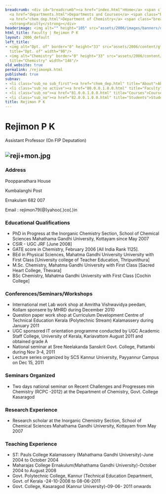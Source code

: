 ```yaml
---
breadcrumb: <div id="breadcrumb"><a href="index.html">Home</a> <span class="breadcrumb_spacer">&gt;</span>
  <a href="departments.html">Departments and Courses</a> <span class="breadcrumb_spacer">&gt;</span>
  <a href="chem_dep.html">Department of Chemistry</a> <span class="breadcrumb_spacer">&gt;</span>
  <strong>Faculty</strong></div>
headerimage: <img alt="" height="105" src="assets/2006/images/banners/departments.jpg" width="472"/>
html_title: Faculty | Rejimon P K
layout: 2006_default
left_title:
- <img alt="Dpt. of" border="0" height="33" src="assets/2006/content/gt/fcb6421c7c62628408190d4ca84029e5.png"
  title="Dpt. of" width="98"/>
- <img alt="Chemistry" border="0" height="33" src="assets/2006/content/gt/7ed40be81a597d79acdb7f2e7ac6bfb9.png"
  title="Chemistry" width="146"/>
old_website: true
permalink: /rejimonpk.html
published: true
subnav:
- <li class="sub_no sub_first"><a href="chem_dep.html" title="About">About</a></li>
- <li class="sub_no active"><a href="80.0.0.1.0.0.html" title="Faculty">Faculty</a></li>
- <li class="sub_no"><a href="81.0.0.1.0.0.html" title="Courses">Courses</a></li>
- <li class="sub_no"><a href="82.0.0.1.0.0.html" title="Students">Students</a></li>
title: Rejimon P K
---
```


# Rejimon P K

Assistant Professor (On FIP Deputation)

![reji+mon.jpg](assets/2006/content/assets/2006/images/f3b0dd9603c108cdc45c4c72e6b0f612.jpg)  
---  
  
### Address

Pooppanathara House

Kumbalanghi Post

Ernakulam 682 007  
  
Email : rejimon79(@)yahoo(.)co(.)in

### Educational Qualifications

  * PhD in Progress at the Inorganic Chemistry Section, School of Chemical Sciences Mahathama Gandhi University, Kottayam since May 2007
  * CSIR - UGC JRF [June 2008]
  * GATE score in Chemistry, February 2006 [All India Rank 1125].
  * BEd in Physical Sciences, Mahatma Gandhi University University with First Class [University college of Teacher Education, Thripunithura]
  * M.Sc. Chemistry, Mahatma Gandhi University with First Class [Sacred Heart College, Thevara]
  * BSc Chemistry, Mahatma Gandhi University with First Class [Cochin College]

### Conferences/Seminars/Workshops

  * International met Lab work shop at Amritha Vishwavidya peedam, Kollam sponsere by MHRD during December 2010
  * Question paper work shop at Curriculum Development Centre of Technical Education Kerala (Polytechnic Stream) Kalamassery during January 2011
  * UGC sponsored IT orientation programme conducted by UGC Academic Staff College, University of Kerala, Kariavattom August 2011 and obtained grade A
  * National seminar at Sree Neelakanda Sanskrit Govt. College, Pattambi during Nov 3-4, 2011
  * Lecture series organized by SCS Kannur University, Payyannur Campus on Dec 15, 2011

### Seminars Organized

  * Two days national seminar on Recent Challenges and Progresses min Chemistry (RCPC -2012) at the Department of Chemistry, Govt. College Kasaragod

### Research Experience

  * Research scholar at the Inorganic Chemistry Section, School of Chemical Sciences Mahathama Gandhi University, Kottayam from May 2007

### Teaching Experience

  * ST: Pauls College Kalamassery (Mahathama Gandhi University)-June 2004 to October 2004
  * Maharajas College Ernakulum(Mahathama Gandhi University)-October 2004 to August 2008
  * Govt. Polytechnic College, Kannur (Technical Education Department, Govt. of Kerala -24-10-2008 to 08-06-2011
  * Govt. College, Kasaragod (Kannur University)-09-06- 2011 onwards